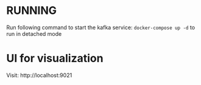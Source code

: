 # RUNNING

Run following command to start the kafka service: `docker-compose up -d` to run in detached mode

# UI for visualization

Visit: http://localhost:9021
